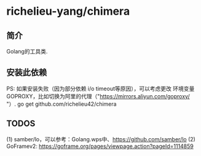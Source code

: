 # richelieu-yang/chimera

## 简介
Golang的工具类.

## 安装此依赖
PS: 如果安装失败（因为部分依赖 i/o timeout等原因），可以考虑更改
环境变量GOPROXY，比如切换为阿里的代理（"https://mirrors.aliyun.com/goproxy/ "）.
go get github.com/richelieu42/chimera

## TODOS
(1) samber/lo，可以参考：Golang.wps中、https://github.com/samber/lo
(2) GoFramev2: https://goframe.org/pages/viewpage.action?pageId=1114859

